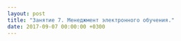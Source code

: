 ```yaml
---
layout: post
title: "Занятие 7. Менеджмент электронного обучения."
date: 2017-09-07 00:00:00 +0300
---
```

